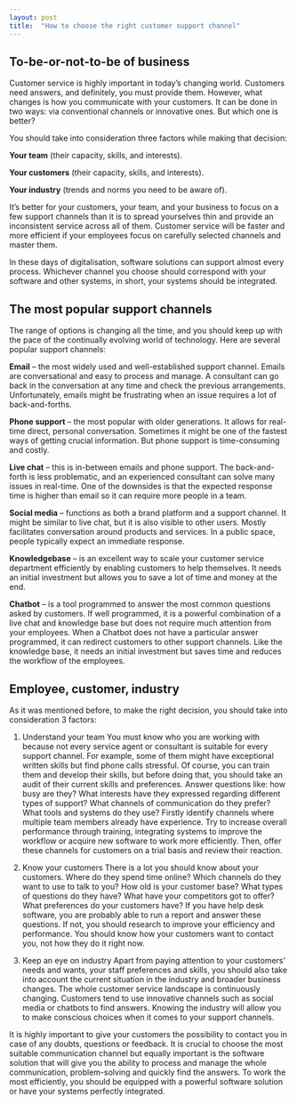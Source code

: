 ```yaml
---
layout: post
title:  "How to choose the right customer support channel"
---
```


## To-be-or-not-to-be of business
Customer service is highly important in today’s changing world. Customers need answers, and definitely, you must provide them. However, what changes is how you communicate with your customers. It can be done in two ways: via conventional channels or innovative ones. But which one is better?

You should take into consideration three factors while making that decision:

**Your team** (their capacity, skills, and interests).

**Your customers** (their capacity, skills, and interests).

**Your industry** (trends and norms you need to be aware of).

It’s better for your customers, your team, and your business to focus on a few support channels than it is to spread yourselves thin and provide an inconsistent service across all of them. Customer service will be faster and more efficient if your employees focus on carefully selected channels and master them.

In these days of digitalisation, software solutions can support almost every process. Whichever channel you choose should correspond with your software and other systems, in short, your systems should be integrated.

## The most popular support channels
The range of options is changing all the time, and you should keep up with the pace of the continually evolving world of technology. Here are several popular support channels:

**Email** – the most widely used and well-established support channel. Emails are conversational and easy to process and manage. A consultant can go back in the conversation at any time and check the previous arrangements. Unfortunately, emails might be frustrating when an issue requires a lot of back-and-forths.

**Phone support** – the most popular with older generations. It allows for real-time direct, personal conversation. Sometimes it might be one of the fastest ways of getting crucial information. But phone support is time-consuming and costly.

**Live chat** – this is in-between emails and phone support. The back-and-forth is less problematic, and an experienced consultant can solve many issues in real-time. One of the downsides is that the expected response time is higher than email so it can require more people in a team.

**Social media** – functions as both a brand platform and a support channel. It might be similar to live chat, but it is also visible to other users. Mostly facilitates conversation around products and services. In a public space, people typically expect an immediate response.

**Knowledgebase** – is an excellent way to scale your customer service department efficiently by enabling customers to help themselves. It needs an initial investment but allows you to save a lot of time and money at the end.

**Chatbot** – is a tool programmed to answer the most common questions asked by customers. If well programmed, it is a powerful combination of a live chat and knowledge base but does not require much attention from your employees. When a Chatbot does not have a particular answer programmed, it can redirect customers to other support channels. Like the knowledge base, it needs an initial investment but saves time and reduces the workflow of the employees.

## Employee, customer, industry
As it was mentioned before, to make the right decision, you should take into consideration 3 factors:

 1. Understand your team
You must know who you are working with because not every service agent or consultant is suitable for every support channel. For example, some of them might have exceptional written skills but find phone calls stressful. Of course, you can train them and develop their skills, but before doing that, you should take an audit of their current skills and preferences. Answer questions like: how busy are they? What interests have they expressed regarding different types of support? What channels of communication do they prefer? What tools and systems do they use? Firstly identify channels where multiple team members already have experience. Try to increase overall performance through training, integrating systems to improve the workflow or acquire new software to work more efficiently. Then, offer these channels for customers on a trial basis and review their reaction.

 2. Know your customers
There is a lot you should know about your customers. Where do they spend time online? Which channels do they want to use to talk to you? How old is your customer base? What types of questions do they have? What have your competitors got to offer? What preferences do your customers have? If you have help desk software, you are probably able to run a report and answer these questions. If not, you should research to improve your efficiency and performance. You should know how your customers want to contact you, not how they do it right now.

 3. Keep an eye on industry
Apart from paying attention to your customers’ needs and wants, your staff preferences and skills, you should also take into account the current situation in the industry and broader business changes. The whole customer service landscape is continuously changing. Customers tend to use innovative channels such as social media or chatbots to find answers. Knowing the industry will allow you to make conscious choices when it comes to your support channels.

It is highly important to give your customers the possibility to contact you in case of any doubts, questions or feedback. It is crucial to choose the most suitable communication channel but equally important is the software solution that will give you the ability to process and manage the whole communication, problem-solving and quickly find the answers. To work the most efficiently, you should be equipped with a powerful software solution or have your systems perfectly integrated.

